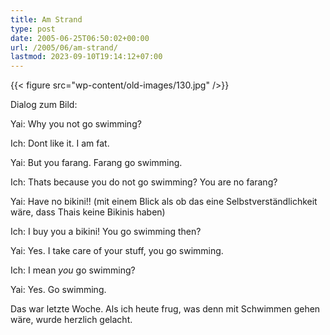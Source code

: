 ```yaml
---
title: Am Strand
type: post
date: 2005-06-25T06:50:02+00:00
url: /2005/06/am-strand/
lastmod: 2023-09-10T19:14:12+07:00
---
```

{{< figure src="wp-content/old-images/130.jpg" />}}

Dialog zum Bild:

Yai: Why you not go swimming?

Ich: Dont like it. I am fat.

Yai: But you farang. Farang go swimming.

Ich: Thats because you do not go swimming? You are no farang?

Yai: Have no bikini!! (mit einem Blick als ob das eine Selbstverständlichkeit wäre, dass Thais keine Bikinis haben)

Ich: I buy you a bikini! You go swimming then?

Yai: Yes. I take care of your stuff, you go swimming.

Ich: I mean _you_ go swimming?

Yai: Yes. Go swimming.

Das war letzte Woche. Als ich heute frug, was denn mit Schwimmen gehen wäre, wurde herzlich gelacht.
